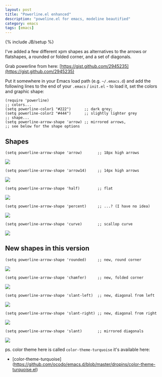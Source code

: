```yaml
---
layout: post
title: "Powerline.el enhanced"
description: "poweline.el for emacs, modeline beautified"
category: emacs
tags: [emacs]
---
```

{% include JB/setup %}

I've added a few different xpm shapes as alternatives to the arrows or
flatshapes, a rounded or folded corner, and a set of diagonals. 

Grab powerline from here: [https://gist.github.com/2945235](https://gist.github.com/2945235) <span class="icon-download icon-white"></span>

Put it somewhere in your Emacs load path (e.g. `~/.emacs.d`) and add
the following lines to the end of your `.emacs` / `init.el` - to load
it, set the colors and graphic shape:

    (require 'powerline)
    ;; colors...
    (setq powerline-color1 "#222")      ;; dark grey; 
    (setq powerline-color2 "#444")      ;; slightly lighter grey
    ;; shape...
    (setq powerline-arrow-shape 'arrow) ;; mirrored arrows, 
    ;; see below for the shape options
    
## Shapes

    (setq powerline-arrow-shape 'arrow)       ;; 18px high arrows  

![](http://ocodo.info/powerline/arrow.png)

    (setq powerline-arrow-shape 'arrow14)     ;; 14px high arrows

![](http://ocodo.info/powerline/arrow14.png)

    (setq powerline-arrow-shape 'half)        ;; flat

![](http://ocodo.info/powerline/half.png)

    (setq powerline-arrow-shape 'percent)     ;; ...? (I have no idea)

![](http://ocodo.info/powerline/percent.png)

    (setq powerline-arrow-shape 'curve)       ;; scallop curve

![](http://ocodo.info/powerline/curve.png)

## New shapes in this version

    (setq powerline-arrow-shape 'rounded)     ;; new, round corner

![](http://ocodo.info/powerline/rounded.png)

    (setq powerline-arrow-shape 'chamfer)     ;; new, folded corner

![](http://ocodo.info/powerline/chamfer.png)

    (setq powerline-arrow-shape 'slant-left)  ;; new, diagonal from left

![](http://ocodo.info/powerline/slant-left.png)

    (setq powerline-arrow-shape 'slant-right) ;; new, diagonal from right

![](http://ocodo.info/powerline/slant-right.png)

    (setq powerline-arrow-shape 'slant)       ;; mirrored diagonals

![](http://ocodo.info/powerline/slant.png)

ps. color theme here is called `color-theme-turquoise` it's available
here:

* [color-theme-turquoise] (https://github.com/ocodo/emacs.d/blob/master/dropins/color-theme-turquoise.el)
